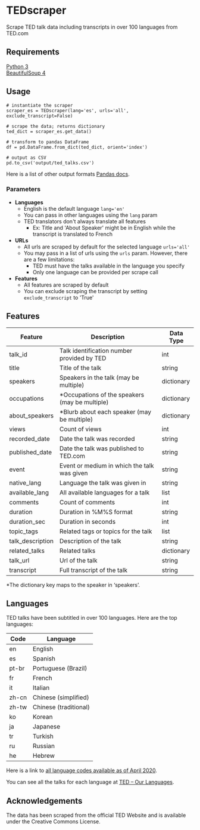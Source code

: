 # TEDscraper
Scrape TED talk data including transcripts in over 100 languages from TED.com

## Requirements
[Python 3](https://www.python.org/downloads/)  
[BeautifulSoup 4](https://pypi.org/project/beautifulsoup4/)

## Usage
```
# instantiate the scraper
scraper_es = TEDscraper(lang='es', urls='all', exclude_transcript=False)

# scrape the data; returns dictionary
ted_dict = scraper_es.get_data()

# transform to pandas DataFrame
df = pd.DataFrame.from_dict(ted_dict, orient='index')

# output as CSV
pd.to_csv('output/ted_talks.csv')
```
Here is a list of other output formats [Pandas docs](https://pandas.pydata.org/pandas-docs/stable/reference/frame.html#serialization-io-conversion).

### Parameters
* **Languages**
    * English is the default language `lang='en'`
    * You can pass in other languages using the `lang` param
    * TED translators don't always translate all features
        * Ex: Title and 'About Speaker' might be in English while the transcript is translated to French
* **URLs** 
    * All urls are scraped by default for the selected language `urls='all'`
    * You may pass in a list of urls using the `urls` param. However, there are a few limitations:
        * TED must have the talks available in the language you specify
        * Only one language can be provided per scrape call
* **Features**
    * All features are scraped by default
    * You can exclude scraping the transcript by setting `exclude_transcript` to 'True'

## Features

| Feature          | Description                                   | Data Type  |
|------------------|-----------------------------------------------|------------|
| talk_id          | Talk identification number provided by TED    | int        |
| title            | Title of the talk                             | string     |
| speakers         | Speakers in the talk (may be multiple)        | dictionary |
| occupations      | *Occupations of the speakers (may be multiple) | dictionary |
| about_speakers   | *Blurb about each speaker (may be multiple)    | dictionary |
| views            | Count of views                                | int        |
| recorded_date    | Date the talk was recorded                    | string     |
| published_date   | Date the talk was published to TED.com        | string     |
| event            | Event or medium in which the talk was given   | string     |
| native_lang      | Language the talk was given in                | string     |
| available_lang   | All available languages for a talk            | list       |
| comments         | Count of comments                             | int        |
| duration         | Duration in %M%S format                       | string     |
| duration_sec     | Duration in seconds                           | int        |
| topic_tags       | Related tags or topics for the talk           | list       |
| talk_description | Description of the talk                       | string     |
| related_talks    | Related talks                                 | dictionary |
| talk_url         | Url of the talk                               | string     |
| transcript       | Full transcript of the talk                   | string     |

*The dictionary key maps to the speaker in ‘speakers’.

## Languages
TED talks have been subtitled in over 100 languages. Here are the top languages:

| Code  | Language              |
|-------|-----------------------|
| en    | English               |
| es    | Spanish               |
| pt-br | Portuguese (Brazil)   |
| fr    | French                |
| it    | Italian               |
| zh-cn | Chinese (simplified)  |
| zh-tw | Chinese (traditional) |
| ko    | Korean                |
| ja    | Japanese              |
| tr    | Turkish               |
| ru    | Russian               |
| he    | Hebrew                |

Here is a link to [all language codes available as of April 2020](languages.md).

You can see all the talks for each language at [TED – Our Languages](https://www.ted.com/participate/translate/our-languages 'TED languages').

## Acknowledgements
The data has been scraped from the official TED Website and is available under the Creative Commons License.
